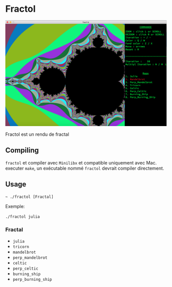 # Fractol

![screenshot](/screens/screen.png?raw=ture)

Fractol est un rendu de fractal

## Compiling

`fractol` et compiler avec `Minilibx` et compatible uniquement avec Mac.</br>
executer `make`, un exécutable nommé `fractol` devrait compiler directement.

## Usage

`~ ./fractol [Fractal]`

Exemple:

`./fractol julia`

### Fractal

* `julia`
* `tricorn`
* `mandelbrot`
* `perp_mandelbrot`
* `celtic`
* `perp_celtic`
* `burning_ship`
* `perp_burning_ship`

